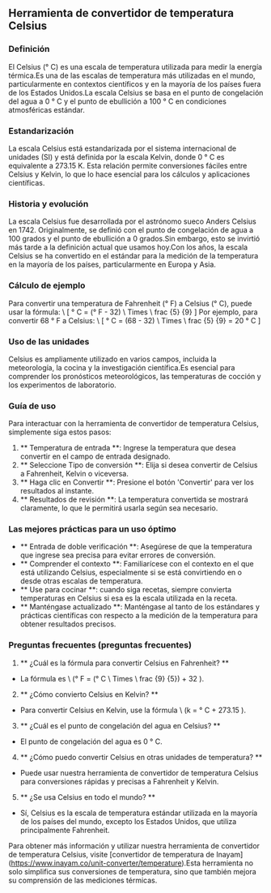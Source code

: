 ## Herramienta de convertidor de temperatura Celsius

### Definición
El Celsius (° C) es una escala de temperatura utilizada para medir la energía térmica.Es una de las escalas de temperatura más utilizadas en el mundo, particularmente en contextos científicos y en la mayoría de los países fuera de los Estados Unidos.La escala Celsius se basa en el punto de congelación del agua a 0 ° C y el punto de ebullición a 100 ° C en condiciones atmosféricas estándar.

### Estandarización
La escala Celsius está estandarizada por el sistema internacional de unidades (SI) y está definida por la escala Kelvin, donde 0 ° C es equivalente a 273.15 K. Esta relación permite conversiones fáciles entre Celsius y Kelvin, lo que lo hace esencial para los cálculos y aplicaciones científicas.

### Historia y evolución
La escala Celsius fue desarrollada por el astrónomo sueco Anders Celsius en 1742. Originalmente, se definió con el punto de congelación de agua a 100 grados y el punto de ebullición a 0 grados.Sin embargo, esto se invirtió más tarde a la definición actual que usamos hoy.Con los años, la escala Celsius se ha convertido en el estándar para la medición de la temperatura en la mayoría de los países, particularmente en Europa y Asia.

### Cálculo de ejemplo
Para convertir una temperatura de Fahrenheit (° F) a Celsius (° C), puede usar la fórmula:
\ [
° C = (° F - 32) \ Times \ frac {5} {9}
\]
Por ejemplo, para convertir 68 ° F a Celsius:
\ [
° C = (68 - 32) \ Times \ frac {5} {9} = 20 ° C
\]

### Uso de las unidades
Celsius es ampliamente utilizado en varios campos, incluida la meteorología, la cocina y la investigación científica.Es esencial para comprender los pronósticos meteorológicos, las temperaturas de cocción y los experimentos de laboratorio.

### Guía de uso
Para interactuar con la herramienta de convertidor de temperatura Celsius, simplemente siga estos pasos:
1. ** Temperatura de entrada **: Ingrese la temperatura que desea convertir en el campo de entrada designado.
2. ** Seleccione Tipo de conversión **: Elija si desea convertir de Celsius a Fahrenheit, Kelvin o viceversa.
3. ** Haga clic en Convertir **: Presione el botón 'Convertir' para ver los resultados al instante.
4. ** Resultados de revisión **: La temperatura convertida se mostrará claramente, lo que le permitirá usarla según sea necesario.

### Las mejores prácticas para un uso óptimo
- ** Entrada de doble verificación **: Asegúrese de que la temperatura que ingrese sea precisa para evitar errores de conversión.
- ** Comprender el contexto **: Familiarícese con el contexto en el que está utilizando Celsius, especialmente si se está convirtiendo en o desde otras escalas de temperatura.
- ** Use para cocinar **: cuando siga recetas, siempre convierta temperaturas en Celsius si esa es la escala utilizada en la receta.
- ** Manténgase actualizado **: Manténgase al tanto de los estándares y prácticas científicas con respecto a la medición de la temperatura para obtener resultados precisos.

### Preguntas frecuentes (preguntas frecuentes)

1. ** ¿Cuál es la fórmula para convertir Celsius en Fahrenheit? **
- La fórmula es \ (° F = (° C \ Times \ frac {9} {5}) + 32 \).

2. ** ¿Cómo convierto Celsius en Kelvin? **
- Para convertir Celsius en Kelvin, use la fórmula \ (k = ° C + 273.15 \).

3. ** ¿Cuál es el punto de congelación del agua en Celsius? **
- El punto de congelación del agua es 0 ° C.

4. ** ¿Cómo puedo convertir Celsius en otras unidades de temperatura? **
- Puede usar nuestra herramienta de convertidor de temperatura Celsius para conversiones rápidas y precisas a Fahrenheit y Kelvin.

5. ** ¿Se usa Celsius en todo el mundo? **
- Sí, Celsius es la escala de temperatura estándar utilizada en la mayoría de los países del mundo, excepto los Estados Unidos, que utiliza principalmente Fahrenheit.

Para obtener más información y utilizar nuestra herramienta de convertidor de temperatura Celsius, visite [convertidor de temperatura de Inayam] (https://www.inayam.co/unit-converter/temperature).Esta herramienta no solo simplifica sus conversiones de temperatura, sino que también mejora su comprensión de las mediciones térmicas.